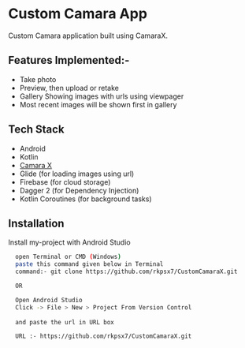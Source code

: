 
# Custom Camara App

Custom Camara application built using CamaraX.

## Features Implemented:-

- Take photo
- Preview, then upload or retake
- Gallery Showing images with urls using viewpager
- Most recent images will be shown first in gallery


## Tech Stack

- Android
- Kotlin
- [Camara X](https://developer.android.com/training/camerax)
- Glide (for loading images using url)
- Firebase (for cloud storage)
- Dagger 2 (for Dependency Injection)
- Kotlin Coroutines (for background tasks) 


## Installation

Install my-project with Android Studio

```bash
  open Terminal or CMD (Windows)
  paste this command given below in Terminal
  command:- git clone https://github.com/rkpsx7/CustomCamaraX.git

  OR

  Open Android Studio
  Click -> File > New > Project From Version Control
 
  and paste the url in URL box

  URL :- https://github.com/rkpsx7/CustomCamaraX.git
```
    
